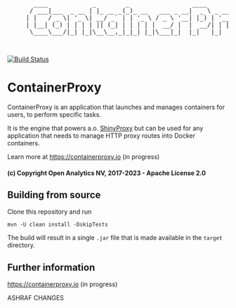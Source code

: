 <pre>
       ____            _        _                 ____
      / ___|___  _ __ | |_ __ _(_)_ __   ___ _ __|  _ \ _ __ _____  ___   _
     | |   / _ \| '_ \| __/ _` | | '_ \ / _ \ '__| |_) | '__/ _ \ \/ / | | |
     | |__| (_) | | | | || (_| | | | | |  __/ |  |  __/| | | (_) >  <| |_| |
      \____\___/|_| |_|\__\__,_|_|_| |_|\___|_|  |_|   |_|  \___/_/\_\\__, |
                                                                       |___/

</pre>

[![Build Status](https://travis-ci.org/openanalytics/containerproxy.svg?branch=master)](https://travis-ci.org/openanalytics/containerproxy)

# ContainerProxy

ContainerProxy is an application that launches and manages containers for users, to perform specific tasks.

It is the engine that powers a.o. [ShinyProxy](https://shinyproxy.io) but can be used for any application that needs to manage HTTP proxy routes into Docker containers.

Learn more at https://containerproxy.io (in progress)

#### (c) Copyright Open Analytics NV, 2017-2023 - Apache License 2.0

## Building from source

Clone this repository and run

```
mvn -U clean install -DskipTests
```

The build will result in a single `.jar` file that is made available in the `target` directory.

## Further information

https://containerproxy.io (in progress)

ASHRAF CHANGES
